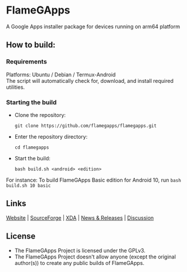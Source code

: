 # FlameGApps
A Google Apps installer package for devices running on arm64 platform

## How to build:

### Requirements
Platforms: Ubuntu / Debian / Termux-Android  
The script will automatically check for, download, and install required utilities.

### Starting the build
- Clone the repository:
     ```
     git clone https://github.com/flamegapps/flamegapps.git
     ```
- Enter the repository directory:
     ```
     cd flamegapps
     ```
- Start the build:
     ```
     bash build.sh <android> <edition>
     ```

 For instance: To build FlameGApps Basic edition for Android 10, run ``bash build.sh 10 basic``

## Links
 [Website](https://flamegapps.github.io) | [SourceForge](https://sourceforge.net/projects/flamegapps/files/arm64/) | [XDA](https://forum.xda-developers.com/android/software/gapps-flamegapps-android-t4020917) | [News & Releases](https://telegram.me/FlameGApps) | [Discussion](https://telegram.me/FlameGAppsSupport)

## License
- The FlameGApps Project is licensed under the GPLv3.
- The FlameGApps Project doesn't allow anyone (except the original author(s)) to create any public builds of FlameGApps.
